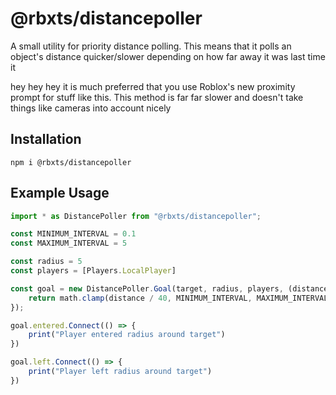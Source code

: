 # @rbxts/distancepoller
A small utility for priority distance polling. This means that it polls an object's distance quicker/slower depending on how far away it was last time it 


hey hey hey it is much preferred that you use Roblox's new proximity prompt for stuff like this. This method is far far slower and doesn't take things like cameras into account nicely

## Installation
```npm i @rbxts/distancepoller```

## Example Usage
```typescript
import * as DistancePoller from "@rbxts/distancepoller";

const MINIMUM_INTERVAL = 0.1
const MAXIMUM_INTERVAL = 5

const radius = 5
const players = [Players.LocalPlayer]

const goal = new DistancePoller.Goal(target, radius, players, (distance) => {
    return math.clamp(distance / 40, MINIMUM_INTERVAL, MAXIMUM_INTERVAL)
});

goal.entered.Connect(() => {
    print("Player entered radius around target")
})

goal.left.Connect(() => {
    print("Player left radius around target")
})
```
